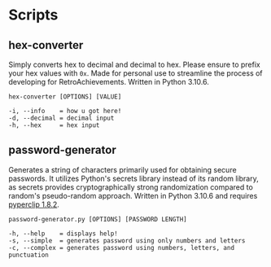 # Scripts
## hex-converter
Simply converts hex to decimal and decimal to hex. 
Please ensure to prefix your hex values with `0x`.
Made for personal use to streamline the process of developing for RetroAchievements. 
Written in Python 3.10.6.
```
hex-converter [OPTIONS] [VALUE]

-i, --info    = how u got here!
-d, --decimal = decimal input
-h, --hex     = hex input
```
## password-generator
Generates a string of characters primarily used for obtaining secure passwords. 
It utilizes Python's secrets library instead of its random library, as secrets provides cryptographically strong randomization compared to random's pseudo-random approach.
Written in Python 3.10.6 and requires [pyperclip 1.8.2](https://pypi.org/project/pyperclip/).
```
password-generator.py [OPTIONS] [PASSWORD LENGTH]

-h, --help    = displays help!
-s, --simple  = generates password using only numbers and letters
-c, --complex = generates password using numbers, letters, and punctuation
```
